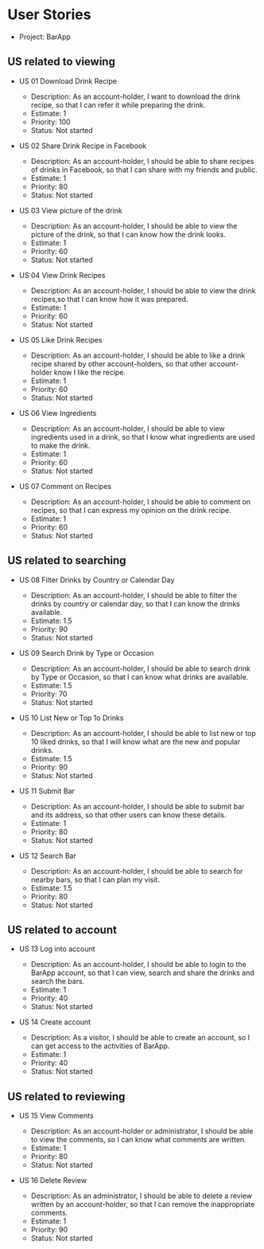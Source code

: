 # User Stories

- Project: BarApp

## US related to viewing

- US 01 Download Drink Recipe
  - Description: As an account-holder, I want to download the drink recipe, so that I can refer it while preparing the drink.
  - Estimate: 1
  - Priority: 100
  - Status: Not started

- US 02 Share Drink Recipe in Facebook
  - Description: As an account-holder, I should be able to share recipes of drinks in Facebook, so that I can share with my friends and public.
  - Estimate: 1
  - Priority: 80
  - Status: Not started
 
- US 03 View picture of the drink
  - Description: As an account-holder, I should be able to view the picture of the drink, so that I can know how the drink looks.
  - Estimate: 1
  - Priority: 60
  - Status: Not started
 
- US 04 View Drink Recipes
  - Description: As an account-holder, I should be able to view the drink recipes,so that I can know how it was prepared.
  - Estimate: 1
  - Priority: 60
  - Status: Not started
 
- US 05 Like Drink Recipes
  - Description: As an account-holder, I should be able to like a drink recipe shared by other account-holders, so that other account-holder know I like the recipe.
  - Estimate: 1
  - Priority: 60
  - Status: Not started
 
- US 06 View Ingredients
  - Description: As an account-holder, I should be able to view ingredients used in a drink, so that I know what ingredients are used to make the drink.
  - Estimate: 1
  - Priority: 60
  - Status: Not started
 
- US 07 Comment on Recipes
  - Description: As an account-holder, I should be able to comment on recipes, so that I can express my opinion on the drink recipe.
  - Estimate: 1
  - Priority: 60
  - Status: Not started
 
## US related to searching
 
- US 08 Filter Drinks by Country or Calendar Day
  - Description: As an account-holder, I should be able to filter the drinks by country or calendar day, so that I can know the drinks available.
  - Estimate: 1.5
  - Priority: 90
  - Status: Not started
 
- US 09 Search Drink by Type or Occasion
  - Description: As an account-holder, I should be able to search drink by Type or Occasion, so that I can know what drinks are available.
  - Estimate: 1.5
  - Priority: 70
  - Status: Not started
 
- US 10 List New or Top 1o Drinks
  - Description: As an account-holder, I should be able to list new or top 10 liked drinks, so that I will know what are the new and popular drinks.
  - Estimate: 1.5
  - Priority: 90
  - Status: Not started
 
- US 11 Submit Bar
  - Description: As an account-holder, I should be able to submit bar and its address, so that other users can know these details.
  - Estimate: 1
  - Priority: 80
  - Status: Not started
 
- US 12 Search Bar
  - Description: As an account-holder, I should be able to search for nearby bars, so that I can plan my visit.
  - Estimate: 1.5
  - Priority: 80
  - Status: Not started
 
## US related to account
 
- US 13 Log into account
  - Description: As an account-holder, I should be able to login to the BarApp account, so that I can view, search and share the drinks and search the bars.
  - Estimate: 1
  - Priority: 40
  - Status: Not started
 
- US 14 Create account
  - Description: As a visitor, I should be able to create an account, so I can get access to the activities of BarApp.
  - Estimate: 1
  - Priority: 40
  - Status: Not started
 
## US related to reviewing
 
- US 15 View Comments
  - Description: As an account-holder or administrator, I should be able to view the comments, so I can know what comments are written.
  - Estimate: 1
  - Priority: 80
  - Status: Not started
 
- US 16 Delete Review
  - Description: As an administrator, I should be able to delete a review written by an account-holder, so that I can remove the inappropriate comments.
  - Estimate: 1
  - Priority: 90
  - Status: Not started
